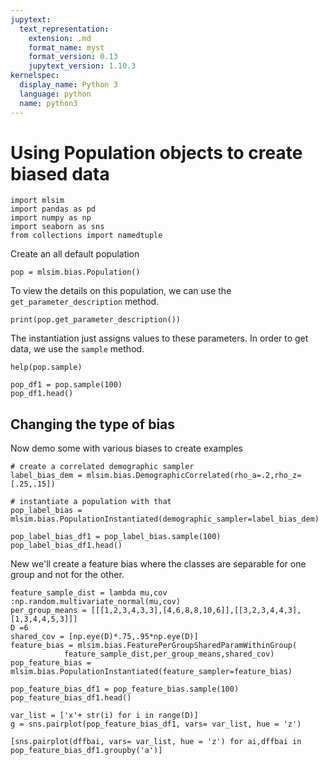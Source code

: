 ```yaml
---
jupytext:
  text_representation:
    extension: .md
    format_name: myst
    format_version: 0.13
    jupytext_version: 1.10.3
kernelspec:
  display_name: Python 3
  language: python
  name: python3
---
```


# Using Population objects to create biased data

```{code-cell} ipython3
import mlsim
import pandas as pd
import numpy as np
import seaborn as sns
from collections import namedtuple
```

Create an all default population

```{code-cell} ipython3
pop = mlsim.bias.Population()
```

To view the details on this population, we can use the `get_parameter_description` method.

```{code-cell} ipython3
print(pop.get_parameter_description())
```

The instantiation just assigns values to these parameters. In order to get data, we use the `sample` method.  

```{code-cell} ipython3
help(pop.sample)
```

```{code-cell} ipython3
pop_df1 = pop.sample(100)
pop_df1.head()
```

## Changing the type of bias

Now demo some with various biases to create examples

```{code-cell} ipython3
# create a correlated demographic sampler
label_bias_dem = mlsim.bias.DemographicCorrelated(rho_a=.2,rho_z=[.25,.15])

# instantiate a population with that
pop_label_bias = mlsim.bias.PopulationInstantiated(demographic_sampler=label_bias_dem)
```

```{code-cell} ipython3
pop_label_bias_df1 = pop_label_bias.sample(100)
pop_label_bias_df1.head()
```

New we'll create a feature bias where the classes are separable for one group and not for the other. 

```{code-cell} ipython3
feature_sample_dist = lambda mu,cov :np.random.multivariate_normal(mu,cov)
per_group_means = [[[1,2,3,4,3,3],[4,6,8,8,10,6]],[[3,2,3,4,4,3],[1,3,4,4,5,3]]]
D =6
shared_cov = [np.eye(D)*.75,.95*np.eye(D)]
feature_bias = mlsim.bias.FeaturePerGroupSharedParamWithinGroup(
            feature_sample_dist,per_group_means,shared_cov)
pop_feature_bias = mlsim.bias.PopulationInstantiated(feature_sampler=feature_bias)
```

```{code-cell} ipython3
pop_feature_bias_df1 = pop_feature_bias.sample(100)
pop_feature_bias_df1.head()
```

```{code-cell} ipython3
var_list = ['x'+ str(i) for i in range(D)]
g = sns.pairplot(pop_feature_bias_df1, vars= var_list, hue = 'z')
```

```{code-cell} ipython3
[sns.pairplot(dffbai, vars= var_list, hue = 'z') for ai,dffbai in pop_feature_bias_df1.groupby('a')]
```

```{code-cell} ipython3

```

```{code-cell} ipython3

```
